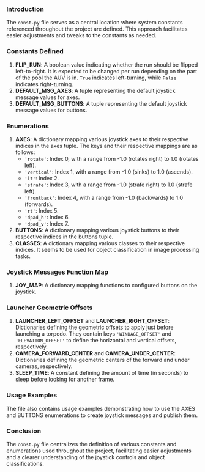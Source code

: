 ### Introduction
The `const.py` file serves as a central location where system constants referenced throughout the project are defined. This approach facilitates easier adjustments and tweaks to the constants as needed.
### Constants Defined
1. **FLIP_RUN**: A boolean value indicating whether the run should be flipped left-to-right. It is expected to be changed per run depending on the part of the pool the AUV is in. `True` indicates left-turning, while `False` indicates right-turning.
2. **DEFAULT_MSG_AXES**: A tuple representing the default joystick message values for axes.
3. **DEFAULT_MSG_BUTTONS**: A tuple representing the default joystick message values for buttons.
### Enumerations
1. **AXES**: A dictionary mapping various joystick axes to their respective indices in the axes tuple. The keys and their respective mappings are as follows:
    - `'rotate'`: Index 0, with a range from -1.0 (rotates right) to 1.0 (rotates left).
    - `'vertical'`: Index 1, with a range from -1.0 (sinks) to 1.0 (ascends).
    - `'lt'`: Index 2.
    - `'strafe'`: Index 3, with a range from -1.0 (strafe right) to 1.0 (strafe left).
    - `'frontback'`: Index 4, with a range from -1.0 (backwards) to 1.0 (forwards).
    - `'rt'`: Index 5.
    - `'dpad_h'`: Index 6.
    - `'dpad_v'`: Index 7.
2. **BUTTONS**: A dictionary mapping various joystick buttons to their respective indices in the buttons tuple.
3. **CLASSES**: A dictionary mapping various classes to their respective indices. It seems to be used for object classification in image processing tasks.
### Joystick Messages Function Map
1. **JOY_MAP**: A dictionary mapping functions to configured buttons on the joystick.
### Launcher Geometric Offsets
1. **LAUNCHER_LEFT_OFFSET** and **LAUNCHER_RIGHT_OFFSET**: Dictionaries defining the geometric offsets to apply just before launching a torpedo. They contain keys `'WINDAGE_OFFSET'` and `'ELEVATION_OFFSET'` to define the horizontal and vertical offsets, respectively.
2. **CAMERA_FORWARD_CENTER** and **CAMERA_UNDER_CENTER**: Dictionaries defining the geometric centers of the forward and under cameras, respectively.
3. **SLEEP_TIME**: A constant defining the amount of time (in seconds) to sleep before looking for another frame.
### Usage Examples
The file also contains usage examples demonstrating how to use the AXES and BUTTONS enumerations to create joystick messages and publish them.
### Conclusion
The `const.py` file centralizes the definition of various constants and enumerations used throughout the project, facilitating easier adjustments and a clearer understanding of the joystick controls and object classifications.